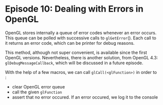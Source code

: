 # Episode 10: Dealing with Errors in OpenGL

OpenGL stores internally a queue of error codes whenever an error occurs. This 
queue can be polled with successive calls to `glGetError`().
Each call to it returns an error code, which can be printer for debug reasons.

This method, although not super convenient, is available since the first OpenGL 
versions. Nevertheless, there is another solution, from OpenGL 4.3: 
`glDebugMessageCallback`, which will be discussed in a future episode.

With the help of a few macros, we can call `glCall(<glFunction>)` in order to :
- clear OpenGL error queue
- call the given `glFunction`
- assert that no error occured. If an error occured, we log it to the console